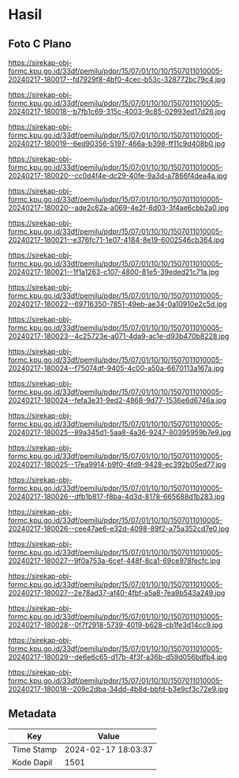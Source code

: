 # Hasil

## Foto C Plano

https://sirekap-obj-formc.kpu.go.id/33df/pemilu/pdpr/15/07/01/10/10/1507011010005-20240217-180017--fd7929f8-4bf0-4cec-b53c-328772bc79c4.jpg

https://sirekap-obj-formc.kpu.go.id/33df/pemilu/pdpr/15/07/01/10/10/1507011010005-20240217-180018--b7fb1c69-315c-4003-9c85-02993ed17d26.jpg

https://sirekap-obj-formc.kpu.go.id/33df/pemilu/pdpr/15/07/01/10/10/1507011010005-20240217-180019--6ed90356-5197-466a-b398-ff11c9d408b0.jpg

https://sirekap-obj-formc.kpu.go.id/33df/pemilu/pdpr/15/07/01/10/10/1507011010005-20240217-180020--cc0d4f4e-dc29-40fe-9a3d-a7866f4dea4a.jpg

https://sirekap-obj-formc.kpu.go.id/33df/pemilu/pdpr/15/07/01/10/10/1507011010005-20240217-180020--ade2c62a-a069-4e2f-8d03-3f4ae6cbb2a0.jpg

https://sirekap-obj-formc.kpu.go.id/33df/pemilu/pdpr/15/07/01/10/10/1507011010005-20240217-180021--e376fc71-1e07-4184-8e19-6002546cb364.jpg

https://sirekap-obj-formc.kpu.go.id/33df/pemilu/pdpr/15/07/01/10/10/1507011010005-20240217-180021--1f1a1263-c107-4800-81e5-39eded21c71a.jpg

https://sirekap-obj-formc.kpu.go.id/33df/pemilu/pdpr/15/07/01/10/10/1507011010005-20240217-180022--69716350-7851-49eb-ae34-0a10910e2c5d.jpg

https://sirekap-obj-formc.kpu.go.id/33df/pemilu/pdpr/15/07/01/10/10/1507011010005-20240217-180023--4c25723e-a071-4da9-ac1e-d93b470b8228.jpg

https://sirekap-obj-formc.kpu.go.id/33df/pemilu/pdpr/15/07/01/10/10/1507011010005-20240217-180024--f75074df-9405-4c00-a50a-6670113a167a.jpg

https://sirekap-obj-formc.kpu.go.id/33df/pemilu/pdpr/15/07/01/10/10/1507011010005-20240217-180024--fefa3e31-9ed2-4868-9d77-1536e6d6746a.jpg

https://sirekap-obj-formc.kpu.go.id/33df/pemilu/pdpr/15/07/01/10/10/1507011010005-20240217-180025--89a345d1-5aa8-4a36-9247-80395959b7e9.jpg

https://sirekap-obj-formc.kpu.go.id/33df/pemilu/pdpr/15/07/01/10/10/1507011010005-20240217-180025--17ea9914-b9f0-4fd9-9428-ec392b05ed77.jpg

https://sirekap-obj-formc.kpu.go.id/33df/pemilu/pdpr/15/07/01/10/10/1507011010005-20240217-180026--dfb1b817-f8ba-4d3d-8178-665688d1b283.jpg

https://sirekap-obj-formc.kpu.go.id/33df/pemilu/pdpr/15/07/01/10/10/1507011010005-20240217-180026--cee47ae6-e32d-4098-89f2-a75a352cd7e0.jpg

https://sirekap-obj-formc.kpu.go.id/33df/pemilu/pdpr/15/07/01/10/10/1507011010005-20240217-180027--9f0a753a-6cef-448f-8ca1-69ce978fecfc.jpg

https://sirekap-obj-formc.kpu.go.id/33df/pemilu/pdpr/15/07/01/10/10/1507011010005-20240217-180027--2e78ad37-af40-4fbf-a5a8-7ea9b543a249.jpg

https://sirekap-obj-formc.kpu.go.id/33df/pemilu/pdpr/15/07/01/10/10/1507011010005-20240217-180028--0f7f2918-5739-4019-b628-cb1fe3d14cc9.jpg

https://sirekap-obj-formc.kpu.go.id/33df/pemilu/pdpr/15/07/01/10/10/1507011010005-20240217-180029--de6e6c65-d17b-4f3f-a36b-d59d056bdfb4.jpg

https://sirekap-obj-formc.kpu.go.id/33df/pemilu/pdpr/15/07/01/10/10/1507011010005-20240217-180018--209c2dba-34dd-4b8d-bbfd-b3e9cf3c72e9.jpg


## Metadata

| Key        | Value               |
| ---------- | ------------------- |
| Time Stamp | 2024-02-17 18:03:37 |
| Kode Dapil | 1501                |



